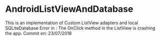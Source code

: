 # AndroidListViewAndDatabase
This is an implementation of Custom ListView adapters and local SQLiteDatabase
Error in : The OnClick method in the ListView is crashing the app.
Commit on: 23/07/2018
